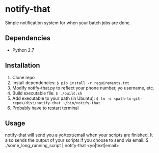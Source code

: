 notify-that
===========

Simple notification system for when your batch jobs are done.

## Dependencies
* Python 2.7

## Installation
1. Clone repo
2. Install dependencies: `$ pip install -r requirements.txt`
2. Modify notify-that.py to reflect your phone number, yo username, etc.
3. Build executable file: `$ ./build.sh`
4. Add executable to your path (in Ubuntu): `$ ln -s <path-to-git-repo>/dist/notify-that ~/bin/notify-that`
5. Probably have to restart terminal

## Usage
notify-that will send you a yo/text/email when your scripts are finished. It also sends the output of your scripts if you choose to send via email.
	$ ./some_long_running_script | notify-that <yo|text|email>
